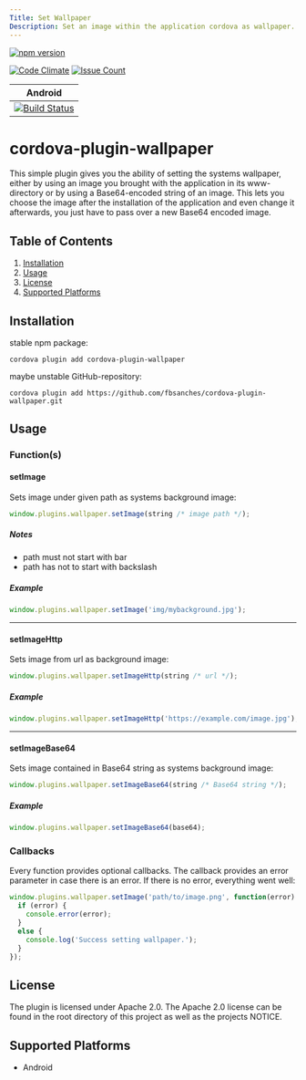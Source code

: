 ```yaml
---
Title: Set Wallpaper
Description: Set an image within the application cordova as wallpaper.
---
```


[![npm version][version-img]][version-url]

[![Code Climate][cc-img]][cc-url]
[![Issue Count][cc-issues-img]][cc-issues-url]

|Android|
|:-:|
|[![Build Status][android-img]][android-url]|

# cordova-plugin-wallpaper

This simple plugin gives you the ability of setting the systems wallpaper, either by using an image you brought with the application in its www-directory or by using a Base64-encoded string of an image. This lets you choose the image after the installation of the application and even change it afterwards, you just have to pass over a new Base64 encoded image.

## Table of Contents
1. [Installation](#installation)
2. [Usage](#usage)
3. [License](#license)
4. [Supported Platforms](#supported-platforms)

## Installation
stable npm package:
```
cordova plugin add cordova-plugin-wallpaper
```

maybe unstable GitHub-repository:
```
cordova plugin add https://github.com/fbsanches/cordova-plugin-wallpaper.git
```

## Usage
### Function(s)
#### setImage
Sets image under given path as systems background image:
```javascript
window.plugins.wallpaper.setImage(string /* image path */);
```

##### Notes
 - path must not start with bar
 - path has not to start with backslash

##### Example
```javascript
window.plugins.wallpaper.setImage('img/mybackground.jpg');
```

---

#### setImageHttp
Sets image from url as background image:
```javascript
window.plugins.wallpaper.setImageHttp(string /* url */);
```

##### Example
```javascript
window.plugins.wallpaper.setImageHttp('https://example.com/image.jpg');
```

---

#### setImageBase64
Sets image contained in Base64 string as systems background image:
```javascript
window.plugins.wallpaper.setImageBase64(string /* Base64 string */);
```

##### Example
```javascript
window.plugins.wallpaper.setImageBase64(base64);
```

### Callbacks
Every function provides optional callbacks. The callback provides an error parameter in case there is an error. If there is no error, everything went well:
```javascript
window.plugins.wallpaper.setImage('path/to/image.png', function(error) {
  if (error) {
    console.error(error);
  }
  else {
    console.log('Success setting wallpaper.');
  }
});
```

## License
The plugin is licensed under Apache 2.0.
The Apache 2.0 license can be found in the root directory of this project as well as the projects NOTICE.

## Supported Platforms
- Android

[version-img]: https://img.shields.io/npm/v/cordova-plugin-wallpaper.svg?style=flat-square&colorA=999999&maxAge=10
[version-url]: https://www.npmjs.com/package/cordova-plugin-wallpaper
[cc-img]: https://img.shields.io/codeclimate/github/fbsanches/cordova-plugin-wallpaper.svg?style=flat-square&colorA=999999&maxAge=10
[cc-url]: https://codeclimate.com/github/fbsanches/cordova-plugin-wallpaper
[cc-issues-img]: https://img.shields.io/codeclimate/issues/github/fbsanches/cordova-plugin-wallpaper.svg?style=flat-square&colorA=999999&maxAge=10
[cc-issues-url]: https://codeclimate.com/github/fbsanches/cordova-plugin-wallpaper/issues
[android-img]: https://img.shields.io/circleci/project/github/fbsanches/cordova-plugin-wallpaper.svg?style=flat-square&colorA=999999&maxAge=10
[android-url]: https://circleci.com/gh/fbsanches/cordova-plugin-wallpaper
